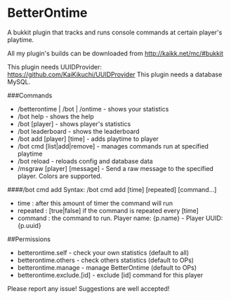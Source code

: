 # BetterOntime
A bukkit plugin that tracks and runs console commands at certain player's playtime.

All my plugin's builds can be downloaded from http://kaikk.net/mc/#bukkit

This plugin needs UUIDProvider: https://github.com/KaiKikuchi/UUIDProvider
This plugin needs a database MySQL.

###Commands
- /betterontime | /bot | /ontime - shows your statistics
- /bot help - shows the help
- /bot [player] - shows player's statistics
- /bot leaderboard - shows the leaderboard
- /bot add [player] [time] - adds playtime to player
- /bot cmd [list|add|remove] - manages commands run at specified playtime
- /bot reload - reloads config and database data
- /msgraw [player] [message] - Send a raw message to the specified player. Colors are supported.

####/bot cmd add
Syntax: /bot cmd add [time] [repeated] [command...]
- time : after this amount of timer the command will run
- repeated : [true|false] if the command is repeated every [time]
- command : the command to run. Player name: {p.name} - Player UUID: {p.uuid}

##Permissions
- betterontime.self - check your own statistics (default to all)
- betterontime.others - check others statistics (default to OPs)
- betterontime.manage - manage BetterOntime (default to OPs)
- betterontime.exclude.[id] - exclude [id] command for this player


Please report any issue! Suggestions are well accepted!
